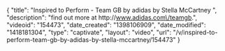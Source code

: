 {
    "title": "Inspired to Perform - Team GB by adidas by Stella McCartney ",
    "description": "find out more at http:\/\/www.adidas.com\/teamgb.",
    "videoid": "154473",
    "date_created": "1398106909",
    "date_modified": "1418181304",
    "type": "captivate",
    "layout": "video",
    "url": "\/v\/inspired-to-perform-team-gb-by-adidas-by-stella-mccartney\/154473"
}